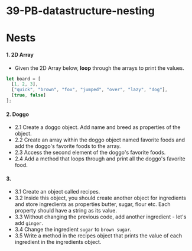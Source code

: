 # 39-PB-datastructure-nesting

# Nests

#### 1. 2D Array
* Given the 2D Array below, **loop** through the arrays to print the values.

```javascript
let board = [
  [1, 2, 3],
  ["quick", "brown", "fox", "jumped", "over", "lazy", "dog"],
  [true, false]
];
```

#### 2. Doggo
* 2.1 Create a doggo object. Add name and breed as properties of the object.
* 2.2 Create an array within the doggo object named favorite foods and add the doggo's favorite foods to the array.
* 2.3 Access the second element of the doggo's favorite foods. 
* 2.4 Add a method that loops through and print all the doggo's favorite food.

#### 3. 
* 3.1 Create an object called recipes.
* 3.2 Inside this object, you should create another object for ingredients and store ingredients as properties butter, sugar, flour etc. Each property should have a string as its value. 
* 3.3 Without changing the previous code, add another ingredient - let's add `ginger`. 
* 3.4 Change the ingredient `sugar` to `brown sugar`. 
* 3.5 Write a method in the recipes object that prints the value of each ingredient in the ingredients object. 

